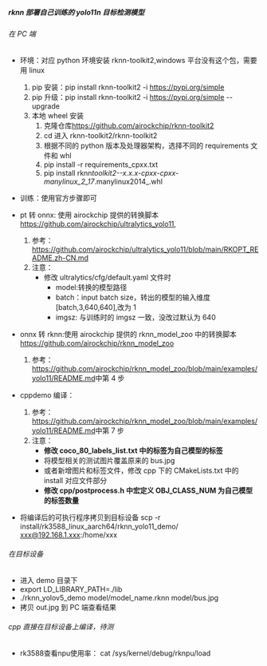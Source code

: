 <!--
 * @Author: jhq
 * @Date: 2025-02-17 13:13:40
 * @LastEditTime: 2025-02-22 20:30:53
 * @Description: 
-->
##### rknn 部署自己训练的 yolo11n 目标检测模型

###### 在 PC 端

- 环境：对应 python 环境安装 rknn-toolkit2,windows 平台没有这个包，需要用 linux

  1. pip 安装：pip install rknn-toolkit2 -i https://pypi.org/simple
  2. pip 升级：pip install rknn-toolkit2 -i https://pypi.org/simple --upgrade
  3. 本地 wheel 安装
     1. 克隆仓库<https://github.com/airockchip/rknn-toolkit2>
     2. cd 进入 rknn-toolkit2/rknn-toolkit2
     3. 根据不同的 python 版本及处理器架构，选择不同的 requirements 文件和 whl
     4. pip install -r requirements_cpxx.txt
     5. pip install rknn*toolkit2--x.x.x-cpxx-cpxx-manylinux_2_17*<arch>.manylinux2014\_<arch>.whl

- 训练：使用官方步骤即可
- pt 转 onnx: 使用 airockchip 提供的转换脚本<https://github.com/airockchip/ultralytics_yolo11>,

  1. 参考：<https://github.com/airockchip/ultralytics_yolo11/blob/main/RKOPT_README.zh-CN.md>
  2. 注意：
     - 修改 ultralytics/cfg/default.yaml 文件时
       - model:转换的模型路径
       - batch：input batch size，转出的模型的输入维度[batch,3,640,640],改为 1
       - imgsz: 与训练时的 imgsz 一致，没改过默认为 640

- onnx 转 rknn:使用 airockchip 提供的 rknn_model_zoo 中的转换脚本<https://github.com/airockchip/rknn_model_zoo>

  1. 参考：<https://github.com/airockchip/rknn_model_zoo/blob/main/examples/yolo11/README.md>中第 4 步

- cppdemo 编译：
  1. 参考：<https://github.com/airockchip/rknn_model_zoo/blob/main/examples/yolo11/README.md>中第 7 步
  2. 注意：
     - **修改 coco_80_labels_list.txt 中的标签为自己模型的标签**
     - 将模型相关的测试图片覆盖原来的 bus.jpg
     - 或者新增图片和标签文件，修改 cpp 下的 CMakeLists.txt 中的 install 对应文件部分
     - **修改 cpp/postprocess.h 中宏定义 OBJ_CLASS_NUM 为自己模型的标签数量**
- 将编译后的可执行程序拷贝到目标设备
  scp -r install/rk3588_linux_aarch64/rknn_yolo11_demo/ xxx@192.168.1.xxx:/home/xxx

###### 在目标设备

- 进入 demo 目录下
- export LD_LIBRARY_PATH=./lib
- ./rknn_yolov5_demo model/model_name.rknn model/bus.jpg
- 拷贝 out.jpg 到 PC 端查看结果

###### cpp 直接在目标设备上编译，待测

* rk3588查看npu使用率： cat /sys/kernel/debug/rknpu/load